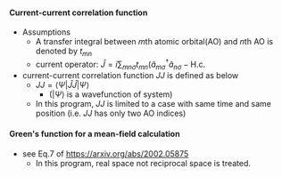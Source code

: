 #### Current-current correlation function
- Assumptions
  - A transfer integral between $m$th atomic orbital(AO) and $n$th AO is denoted by $t_{mn}$
  - current operator:
 $\hat{J}=i\sum_{mn\sigma}t_{mn}(\hat{a}^{\dagger}_{m\sigma}\hat{a}_{n\sigma}-\mathrm{H.c.}$
- current-current correlation function $JJ$ is defined as below
  - $JJ = \langle \Psi | \hat{J}\hat{J} | \Psi \rangle$ 
    - ($|\Psi\rangle$ is a wavefunction of system)
  - In this program, $JJ$ is limited to a case with same time and same position (i.e. $JJ$ has only two AO indices)

 #### Green's function for a mean-field calculation
 - see Eq.7 of https://arxiv.org/abs/2002.05875
   - In this program, real space not reciprocal space is treated.
